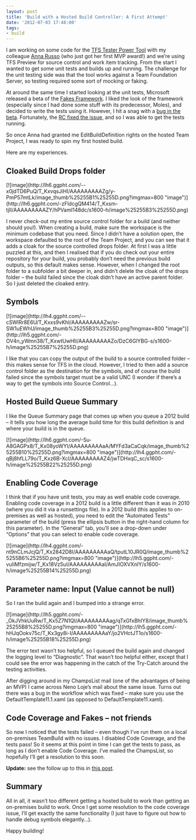 ```yaml
---
layout: post
title: 'Build with a Hosted Build Controller: A First Attempt'
date: '2012-07-03 17:48:00'
tags:
- build
---
```


I am working on some code for the [TFS Tester Power Tool](http://visualstudiogallery.msdn.microsoft.com/72576517-821b-46c2-aa1a-fab940752292) with my colleague [Anna Russo](http://www.improvingsoftwarequality.com/) (who just got her first MVP award!) and we’re using TFS Preview for source control and work item tracking. From the start I wanted to get some unit tests and builds up and running. The challenge for the unit testing side was that the tool works against a Team Foundation Server, so testing required some sort of mocking or faking.

At around the same time I started looking at the unit tests, Microsoft released a beta of the [Fakes Framework](http://msdn.microsoft.com/en-us/library/tfs/hh549175(v=vs.110).aspx). I liked the look of the framework (especially since I had done some stuff with its predecessor, Moles), and decided to write the tests using it. However, I hit a snag with a [bug in the beta](http://colinsalmcorner.blogspot.com/2012/04/more-on-fakes-beta-has-issues.html). Fortunately, the [RC fixed the issue](http://colinsalmcorner.blogspot.com/2012/06/vs-2012-rc-fakes-bugs-fixed.html), and so I was able to get the tests running.

So once Anna had granted me EditBuildDefinition rights on the hosted Team Project, I was ready to spin my first hosted build.

Here are my experiences.

## Cloaked Build Drops folder
<!--kg-card-begin: html-->[![image](http://lh6.ggpht.com/--x0jdTD6PuQ/T_KxvqsJiHI/AAAAAAAAAZg/y-PmP57mtLk/image_thumb%25255B1%25255D.png?imgmax=800 "image")](http://lh6.ggpht.com/-zFldcgQM414/T_Kxsm-tjlI/AAAAAAAAAZY/hPVamI148dc/s1600-h/image%25255B3%25255D.png)<!--kg-card-end: html-->

I never check-out my entire source control folder for a build (and neither should you!). When creating a build, make sure the workspace is the minimum codebase that you need. Since I didn’t have a solution open, the workspace defaulted to the root of the Team Project, and you can see that it adds a cloak for the source controlled drops folder. At first I was a little puzzled at this, and then I realised that if you do check out your entire repository for your build, you probably don’t need the previous build outputs, so this default makes sense. However, when I changed the root folder to a subfolder a bit deeper in, and didn’t delete the cloak of the drops folder – the build failed since the cloak didn’t have an active parent folder. So I just deleted the cloaked entry.

## Symbols
<!--kg-card-begin: html-->[![image](http://lh4.ggpht.com/--cSWlRr8E6U/T_Kxxs9vKhI/AAAAAAAAAZw/sr-SW1uEWhU/image_thumb%25255B3%25255D.png?imgmax=800 "image")](http://lh5.ggpht.com/-OV4n_yWmn38/T_KxwtUwHlI/AAAAAAAAAZo/DzC6GlYBG-s/s1600-h/image%25255B7%25255D.png)<!--kg-card-end: html-->

I like that you can copy the output of the build to a source controlled folder – this makes sense for TFS in the cloud. However, I tried to then add a source control folder as the destination for the symbols, and of course the build failed since the symbols target must be a valid UNC (I wonder if there’s a way to get the symbols into Source Control…).

## Hosted Build Queue Summary

I like the Queue Summary page that comes up when you queue a 2012 build – it tells you how long the average build time for this build definition is and where your build is in the queue.

<!--kg-card-begin: html-->[![image](http://lh6.ggpht.com/-Su-A8GAGPx8/T_Kx08yoWYI/AAAAAAAAAaA/MYFd3aCaCqk/image_thumb%25255B10%25255D.png?imgmax=800 "image")](http://lh4.ggpht.com/-qBj8hfLL79o/T_Kxz6B-XcI/AAAAAAAAAZ4/jwTDHxqC_sc/s1600-h/image%25255B22%25255D.png)<!--kg-card-end: html-->
## Enabling Code Coverage

I think that if you have unit tests, you may as well enable code coverage. Enabling code coverage in a 2012 build is a little different than it was in 2010 (where you did it via a runsettings file). In a 2012 build (this applies to on-premises as well as hosted), you need to edit the “Automated Tests” parameter of the build (press the ellipsis button in the right-hand column for this parameter). In the “General” tab, you’ll see a drop-down under “Options” that you can select to enable code coverage.

<!--kg-card-begin: html-->[![image](http://lh4.ggpht.com/-nt9nCLmJcjQ/T_Kx2842D8I/AAAAAAAAAaQ/tputL10JR0Q/image_thumb%25255B6%25255D.png?imgmax=800 "image")](http://lh5.ggpht.com/-vuIiMfzmijw/T_Kx18Vz5uI/AAAAAAAAAaI/AmJIOXVXnIY/s1600-h/image%25255B14%25255D.png)<!--kg-card-end: html-->
## Parameter name: Input (Value cannot be null)

So I ran the build again and I bumped into a strange error.

<!--kg-card-begin: html-->[![image](http://lh5.ggpht.com/-_OkJVhkUuRw/T_Kx5Z7N1QI/AAAAAAAAAag/qTxGfxBhIY8/image_thumb%25255B8%25255D.png?imgmax=800 "image")](http://lh5.ggpht.com/-hHJqOokv75c/T_Kx3gy8i-I/AAAAAAAAAaY/jo2VHctJT1o/s1600-h/image%25255B18%25255D.png)<!--kg-card-end: html-->

The error text wasn’t too helpful, so I queued the build again and changed the logging level to “Diagnostic”. That wasn’t too helpful either, except that I could see the error was happening in the catch of the Try-Catch around the testing activities.

After digging around in my ChampsList mail (one of the advantages of being an MVP) I came across Neno Loje’s mail about the same issue. Turns out there was a bug in the workflow which was fixed – make sure you use the DefaultTemplate11.1.xaml (as opposed to DefaultTemplate11.xaml).

## Code Coverage and Fakes – not friends

So now I noticed that the tests failed – even though I’ve run them on a local on-premises TeamBuild with no issues. I disabled Code Coverage, and the tests pass! So it seems at this point in time I can get the tests to pass, as long as I don’t enable Code Coverage. I’ve mailed the ChampsList, so hopefully I’ll get a resolution to this soon.

**Update:** see the follow up to this in [this post](http://colinsalmcorner.blogspot.com/2012/07/code-coverage-doesnt-work-with-fakes-on.html).

## Summary

All in all, it wasn’t too different getting a hosted build to work than getting an on-premises build to work. Once I get some resolution to the code coverage issue, I’ll get exactly the same functionality (I just have to figure out how to handle debug symbols elegantly…).

Happy building!

